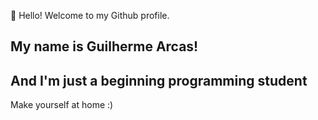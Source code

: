 👋 Hello! Welcome to my Github profile.
## My name is Guilherme Arcas!
## And I'm just a beginning programming student

Make yourself at home :)
